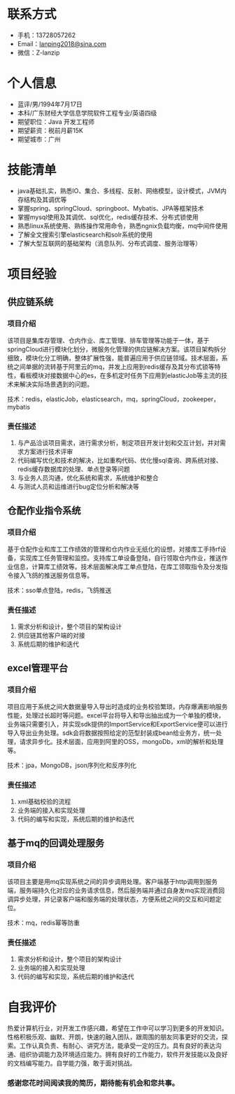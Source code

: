 # 联系方式

- 手机：13728057262
- Email：lanping2018@sina.com
- 微信：Z-lanzip

# 个人信息

 - 蓝评/男/1994年7月17日 
 - 本科/广东财经大学信息学院软件工程专业/英语四级
 - 期望职位：Java 开发工程师
 - 期望薪资：税前月薪15K
 - 期望城市：广州

# 技能清单

- java基础扎实，熟悉IO、集合、多线程、反射、网络模型，设计模式，JVM内存结构及其调优等
- 掌握spring、springCloud、springboot、Mybatis、JPA等框架技术
- 掌握mysql使用及其调优、sql优化，redis缓存技术、分布式锁使用
- 熟悉linux系统使用、熟练操作常用命令，熟悉ngnix负载均衡，mq中间件使用
- 了解全文搜索引擎elasticsearch和solr系统的使用
- 了解大型互联网的基础架构（消息队列、分布式调度、服务治理等）

# 项目经验

## 供应链系统

### 项目介绍

该项目是集库存管理、仓内作业、库工管理、排车管理等功能于一体，基于springCloud进行模块化划分，微服务化管理的供应链解决方案。该项目架构拆分细致，模块化分工明确，整体扩展性强，能普遍应用于供应链领域。技术层面，系统之间单据的流转基于阿里云的mq，并发上应用到redis缓存及其分布式锁等特性，看板模块对接数据中心的es，在多机定时任务下应用到elasticJob等主流的技术来解决实际场景遇到的问题。

技术：redis，elasticJob，elasticsearch，mq，springCloud，zookeeper，mybatis

### 责任描述

1. 与产品洽谈项目需求，进行需求分析，制定项目开发计划和交互计划，并对需求方案进行技术评审 
2. 代码编写优化和技术的解决，比如重构代码、优化慢sql查询、跨系统对接、redis缓存数据库的处理、单点登录等问题 
3. 与业务人员沟通，优化系统和需求，系统维护和整合 
4. 与测试人员和运维进行bug定位分析和解决等

## 仓配作业指令系统

### 项目介绍

基于仓配作业和库工工作绩效的管理和仓内作业无纸化的设想，对接库工手持rf设备，实现库工任务管理和监控。支持库工单设备登陆，自行领取仓内作业，推送作业信息，计算库工绩效等。技术层面解决库工单点登陆，在库工领取指令及分发指令接入飞鸽的推送服务信息等。

技术：sso单点登陆，redis，飞鸽推送

### 责任描述

1. 需求分析和设计，整个项目的架构设计
2. 供应链其他客户端的对接
3. 系统后期的维护和迭代

## excel管理平台

### 项目介绍

项目应用于系统之间大数据量导入导出时造成的业务校验繁琐，内存爆满影响服务性能，处理过长超时等问题。excel平台将导入和导出抽出成为一个单独的模块，业务端只需要引入，并实现sdk提供的ImportService和ExportService便可以进行导入导出业务处理。sdk会将数据按照给定的范型封装成bean给业务方，统一处理，请求异步化。技术层面，应用到阿里的OSS，mongoDb，xml的解析和处理等。

技术：jpa，MongoDB，json序列化和反序列化

### 责任描述

1. xml基础校验的流程
2. 业务端的接入和实现处理
3. 代码的编写和实现，系统后期的维护和迭代

## 基于mq的回调处理服务

### 项目介绍

该项目主要是用mq实现系统之间的异步调用处理。客户端基于http调用到服务端，服务端持久化对应的业务请求信息，然后服务端并通过自身发mq实现消费回调异步处理，并记录客户端和服务端的处理状态，方便系统之间的交互和问题定位。

技术：mq，redis幂等防重

### 责任描述

1. 需求分析和设计，整个项目的架构设计
2. 业务端的接入和实现处理
3. 代码的编写和实现，系统后期的维护和迭代

# 自我评价

热爱计算机行业，对开发工作感兴趣，希望在工作中可以学习到更多的开发知识。性格积极乐观、幽默、开朗，快速的融入团队，跟周围的朋友同事更好的交流，探索。工作认真负责、有耐心、讲究方法，能承受一定的压力。具有良好的表达沟通、组织协调能力及环境适应能力。拥有良好的工作能力，软件开发技能以及良好的文档编写能力。自学能力强，敢于面对挑战。


### 感谢您花时间阅读我的简历，期待能有机会和您共事。

